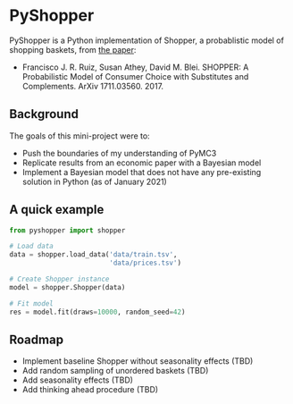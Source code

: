 # PyShopper
PyShopper is a Python implementation of Shopper, a probablistic model of shopping baskets, from [the paper](https://arxiv.org/abs/1711.03560 "Arxiv paper"):
+ Francisco J. R. Ruiz, Susan Athey, David M. Blei. SHOPPER: A Probabilistic Model of Consumer Choice with Substitutes and Complements. ArXiv 1711.03560. 2017.

## Background
The goals of this mini-project were to:
- Push the boundaries of my understanding of PyMC3
- Replicate results from an economic paper with a Bayesian model
- Implement a Bayesian model that does not have any pre-existing solution in Python (as of January 2021)

## A quick example
```python
from pyshopper import shopper

# Load data
data = shopper.load_data('data/train.tsv',
                         'data/prices.tsv')

# Create Shopper instance
model = shopper.Shopper(data)

# Fit model
res = model.fit(draws=10000, random_seed=42)
```

## Roadmap
- Implement baseline Shopper without seasonality effects (TBD)
- Add random sampling of unordered baskets (TBD)
- Add seasonality effects (TBD)
- Add thinking ahead procedure (TBD)
